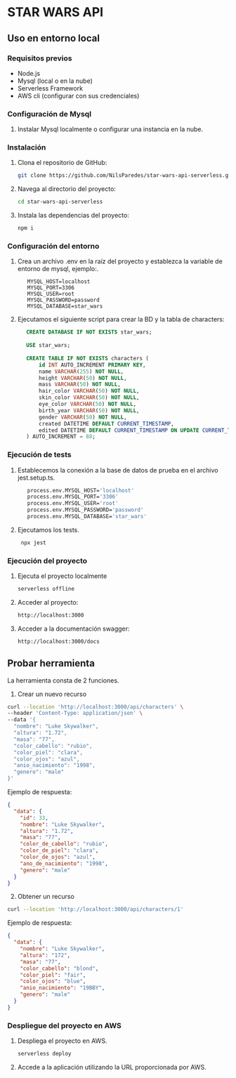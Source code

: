 # STAR WARS API

## Uso en entorno local

### Requisitos previos

- Node.js
- Mysql (local o en la nube)
- Serverless Framework
- AWS cli (configurar con sus credenciales)

### Configuración de Mysql

1. Instalar Mysql localmente o configurar una instancia en la nube.

### Instalación

1. Clona el repositorio de GitHub:

   ```bash
   git clone https://github.com/NilsParedes/star-wars-api-serverless.git
   ```

2. Navega al directorio del proyecto:

    ```bash
    cd star-wars-api-serverless
    ```

3. Instala las dependencias del proyecto:

    ```bash
    npm i
    ```

### Configuración del entorno

1. Crea un archivo .env en la raíz del proyecto y establezca la variable de entorno de mysql, ejemplo:.

      ```plaintext
         MYSQL_HOST=localhost
         MYSQL_PORT=3306
         MYSQL_USER=root
         MYSQL_PASSWORD=password
         MYSQL_DATABASE=star_wars
      ```

2. Ejecutamos el siguiente script para crear la BD y la tabla de characters:

```sql
      CREATE DATABASE IF NOT EXISTS star_wars;
      
      USE star_wars;
      
      CREATE TABLE IF NOT EXISTS characters (
          id INT AUTO_INCREMENT PRIMARY KEY,
          name VARCHAR(255) NOT NULL,
          height VARCHAR(50) NOT NULL,
          mass VARCHAR(50) NOT NULL,
          hair_color VARCHAR(50) NOT NULL,
          skin_color VARCHAR(50) NOT NULL,
          eye_color VARCHAR(50) NOT NULL,
          birth_year VARCHAR(50) NOT NULL,
          gender VARCHAR(50) NOT NULL,
          created DATETIME DEFAULT CURRENT_TIMESTAMP,
          edited DATETIME DEFAULT CURRENT_TIMESTAMP ON UPDATE CURRENT_TIMESTAMP
      ) AUTO_INCREMENT = 88;
```

### Ejecución de tests

1. Establecemos la conexión a la base de datos de prueba en el archivo jest.setup.ts.
   ```bash
      process.env.MYSQL_HOST='localhost'
      process.env.MYSQL_PORT='3306'
      process.env.MYSQL_USER='root'
      process.env.MYSQL_PASSWORD='password'
      process.env.MYSQL_DATABASE='star_wars'
    ```
2. Ejecutamos los tests.
   ```bash
    npx jest
    ```

### Ejecución del proyecto

1. Ejecuta el proyecto localmente

    ```bash
    serverless offline
    ```

2. Acceder al proyecto:
    ```bash
    http://localhost:3000
    ```


3. Acceder a la documentación swagger:
    ```bash
    http://localhost:3000/docs
    ```

## Probar herramienta

La herramienta consta de 2 funciones.

1. Crear un nuevo recurso

```bash
curl --location 'http://localhost:3000/api/characters' \
--header 'Content-Type: application/json' \
--data '{
  "nombre": "Luke Skywalker",
  "altura": "1.72",
  "masa": "77",
  "color_cabello": "rubio",
  "color_piel": "clara",
  "color_ojos": "azul",
  "anio_nacimiento": "1998",
  "genero": "male"
}'
```

Ejemplo de respuesta:

```json
{
  "data": {
    "id": 33,
    "nombre": "Luke Skywalker",
    "altura": "1.72",
    "masa": "77",
    "color_de_cabello": "rubio",
    "color_de_piel": "clara",
    "color_de_ojos": "azul",
    "ano_de_nacimiento": "1998",
    "genero": "male"
  }
}
```

2. Obtener un recurso

```bash
curl --location 'http://localhost:3000/api/characters/1'
```

Ejemplo de respuesta:

```json
{
  "data": {
    "nombre": "Luke Skywalker",
    "altura": "172",
    "masa": "77",
    "color_cabello": "blond",
    "color_piel": "fair",
    "color_ojos": "blue",
    "anio_nacimiento": "19BBY",
    "genero": "male"
  }
}
```

### Despliegue del proyecto en AWS

1. Despliega el proyecto en AWS.
    ```bash
    serverless deploy
    ```

2. Accede a la aplicación utilizando la URL proporcionada por AWS.
